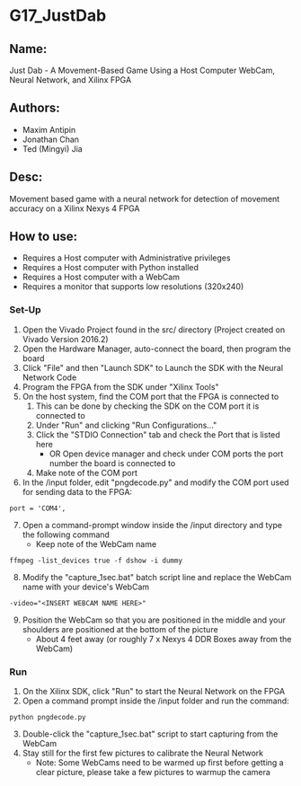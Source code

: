 # G17_JustDab
## Name: 
Just Dab - A Movement-Based Game Using a Host Computer WebCam, Neural Network, and Xilinx FPGA
## Authors:
* Maxim Antipin
* Jonathan Chan
* Ted (Mingyi) Jia
## Desc: 
Movement based game with a neural network for detection of movement accuracy on a Xilinx Nexys 4 FPGA
## How to use:
* Requires a Host computer with Administrative privileges
* Requires a Host computer with Python installed
* Requires a Host computer with a WebCam
* Requires a monitor that supports low resolutions (320x240)
### Set-Up
1. Open the Vivado Project found in the src/ directory (Project created on Vivado Version 2016.2)
2. Open the Hardware Manager, auto-connect the board, then program the board
3. Click "File" and then "Launch SDK" to Launch the SDK with the Neural Network Code
4. Program the FPGA from the SDK under "Xilinx Tools"
5. On the host system, find the COM port that the FPGA is connected to
   1. This can be done by checking the SDK on the COM port it is connected to
   2. Under "Run" and clicking "Run Configurations..."
   3. Click the "STDIO Connection" tab and check the Port that is listed here
      * OR Open device manager and check under COM ports the port number the board is connected to
   4. Make note of the COM port
6. In the /input folder, edit "pngdecode.py" and modify the COM port used for sending data to the FPGA:
```
port = 'COM4',
```
7. Open a command-prompt window inside the /input directory and type the following command
   * Keep note of the WebCam name
```
ffmpeg -list_devices true -f dshow -i dummy
```
8. Modify the "capture_1sec.bat" batch script line and replace the WebCam name with your device's WebCam
```
-video="<INSERT WEBCAM NAME HERE>"
```
9. Position the WebCam so that you are positioned in the middle and your shoulders are positioned at the bottom of the picture
   * About 4 feet away (or roughly 7 x Nexys 4 DDR Boxes away from the WebCam)
### Run
1. On the Xilinx SDK, click "Run" to start the Neural Network on the FPGA
2. Open a command prompt inside the /input folder and run the command:
```
python pngdecode.py
```
3. Double-click the "capture_1sec.bat" script to start capturing from the WebCam
4. Stay still for the first few pictures to calibrate the Neural Network
   * Note: Some WebCams need to be warmed up first before getting a clear picture, please take a few pictures to warmup the camera
   


